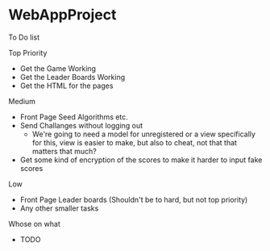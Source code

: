 # WebAppProject

To Do list

Top Priority

  - Get the Game Working
  - Get the Leader Boards Working
  - Get the HTML for the pages

Medium

  - Front Page Seed Algorithms etc.
  - Send Challanges without logging out
    - We're going to need a model for unregistered or a view specifically for this, view is easier to make, but also to cheat, not that that matters that much?
  - Get some kind of encryption of the scores to make it harder to input fake scores

Low
  - Front Page Leader boards (Shouldn't be to hard, but not top priority)
  - Any other smaller tasks

Whose on what
  - TODO
